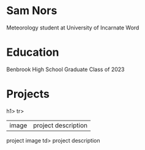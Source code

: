 # Sam Nors
Meteorology student at University of Incarnate Word

# Education
Benbrook High School Graduate Class of 2023

<h1> Projects</h1>h1>
<table>
   <tr>
     <td> image </td> <td> project description
     </td>tr>
</table>


<tr>
   <td> project image </td>td> <td> project description</td>
</tr>

 <table>
 
